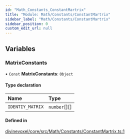 ```yaml
---
id: "Math_Constants_ConstantMartrix"
title: "Module: Math/Constants/ConstantMartrix"
sidebar_label: "Math/Constants/ConstantMartrix"
sidebar_position: 0
custom_edit_url: null
---
```


## Variables

### MatrixConstants

• `Const` **MatrixConstants**: `Object`

#### Type declaration

| Name | Type |
| :------ | :------ |
| `IDENTIY_MATRIX` | `number`[][] |

#### Defined in

[divinevoxel/core/src/Math/Constants/ConstantMartrix.ts:1](https://github.com/lucasdamianjohnson/DivineVoxelEngine/blob/596fa7391478620ed460dfb4856ff0a763b91c49/divinevoxel/core/src/Math/Constants/ConstantMartrix.ts#L1)

